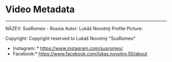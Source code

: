 # Video Metadata
-------------------------


NÁZEV: SusRomeo - Russia
Autor: Lukáš Novotný
Profile Picture: 

Copyright: Copyright reserved to Lukáš Novotný "SusRomeo"
* Instagram: *
 https://www.instagram.com/susromeo/
* Facebook:*
 https://www.facebook.com/lukas.novotny.50/about
